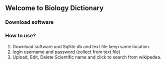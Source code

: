 ## Welcome to Biology Dictionary



### Download software
### How to use?
1. Download software and Sqllite db and text file keep same location.
2. login username and password (collect from text file)
3. Upload, Edit, Delete Scientific name and click to search from wikipedea.
